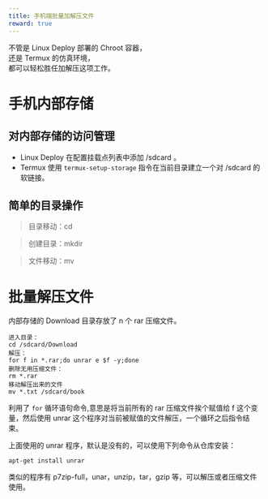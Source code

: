 ```yaml
---
title: 手机端批量加解压文件
reward: true
---
```


不管是 Linux Deploy 部署的 Chroot 容器，  
还是 Termux 的仿真环境，  
都可以轻松胜任加解压这项工作。

<!--more-->

# 手机内部存储

## 对内部存储的访问管理

- Linux Deploy 在配置挂载点列表中添加 /sdcard 。
- Termux 使用 `termux-setup-storage` 指令在当前目录建立一个对 /sdcard 的软链接。

## 简单的目录操作

> 目录移动：cd

> 创建目录：mkdir

> 文件移动：mv


# 批量解压文件

内部存储的 Download 目录存放了 n 个 rar 压缩文件。

```
进入目录：
cd /sdcard/Download
解压：
for f in *.rar;do unrar e $f -y;done
删除无用压缩文件：
rm *.rar
移动解压出来的文件
mv *.txt /sdcard/book
```

利用了 `for` 循环语句命令,意思是将当前所有的 rar 压缩文件挨个赋值给 f 这个变量，然后使用 unrar 这个程序对当前被赋值的文件解压，一个循环之后指令结束。

上面使用的 unrar 程序，默认是没有的，可以使用下列命令从仓库安装：

`apt-get install unrar`

类似的程序有 p7zip-full，unar，unzip，tar，gzip 等，可以解压或者压缩文件使用。
